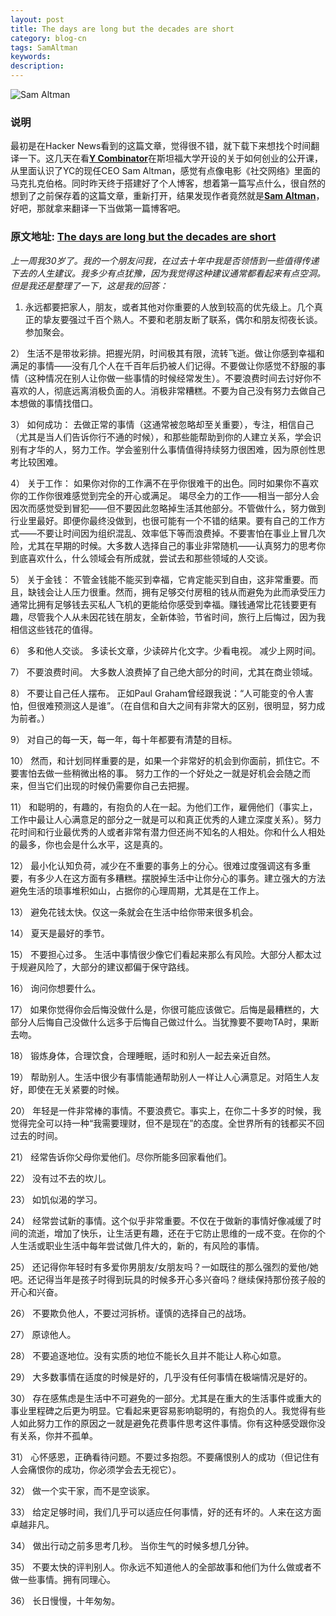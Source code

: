 ```yaml
---
layout: post
title: The days are long but the decades are short
category: blog-cn
tags: SamAltman
keywords: 
description:
---
```


![Sam Altman](http://www.taiwan.cn/xwzx/Technology/201411/W020141114685862892513.jpg)

### 说明

最初是在Hacker News看到的这篇文章，觉得很不错，就下载下来想找个时间翻译一下。这几天在看[**Y Combinator**](http://en.wikipedia.org/wiki/Y_Combinator_(company))在斯坦福大学开设的关于如何创业的公开课，从里面认识了YC的现任CEO Sam Altman，感觉有点像电影《社交网络》里面的马克扎克伯格。同时昨天终于搭建好了个人博客，想着第一篇写点什么，很自然的想到了之前保存着的这篇文章，重新打开，结果发现作者竟然就是[**Sam Altman**](http://en.wikipedia.org/wiki/Sam_Altman)，好吧，那就拿来翻译一下当做第一篇博客吧。

### 原文地址: [The days are long but the decades are short](http://blog.samaltman.com/the-days-are-long-but-the-decades-are-short)

*上一周我30岁了。我的一个朋友问我，在过去十年中我是否领悟到一些值得传递下去的人生建议。我多少有点犹豫，因为我觉得这种建议通常都看起来有点空洞。但是我还是整理了一下，这是我的回答：*


1) 永远都要把家人，朋友，或者其他对你重要的人放到较高的优先级上。几个真正的挚友要强过千百个熟人。不要和老朋友断了联系，偶尔和朋友彻夜长谈。参加聚会。

2） 生活不是带妆彩排。把握光阴，时间极其有限，流转飞逝。做让你感到幸福和满足的事情——没有几个人在千百年后扔被人们记得。不要做让你感觉不舒服的事情（这种情况在别人让你做一些事情的时候经常发生）。不要浪费时间去讨好你不喜欢的人，彻底远离消极负面的人。消极非常糟糕。不要为自己没有努力去做自己本想做的事情找借口。

3） 如何成功： 去做正常的事情（这通常被忽略却至关重要），专注，相信自己（尤其是当人们告诉你行不通的时候），和那些能帮助到你的人建立关系，学会识别有才华的人，努力工作。学会鉴别什么事情值得持续努力很困难，因为原创性思考比较困难。

4） 关于工作： 如果你对你的工作满不在乎你很难干的出色。同时如果你不喜欢你的工作你很难感觉到完全的开心或满足。 竭尽全力的工作——相当一部分人会因次而感觉受到冒犯——但不要因此忽略掉生活其他部分。不管做什么，努力做到行业里最好。即便你最终没做到，也很可能有一个不错的结果。要有自己的工作方式——不要让时间因为组织混乱、效率低下等而浪费掉。不要害怕在事业上冒几次险，尤其在早期的时候。大多数人选择自己的事业非常随机——认真努力的思考你到底喜欢什么，什么领域会有所成就，尝试去和那些领域的人交谈。

5） 关于金钱： 不管金钱能不能买到幸福，它肯定能买到自由，这非常重要。而且，缺钱会让人压力很重。然而，拥有足够交付房租的钱从而避免为此而承受压力通常比拥有足够钱去买私人飞机的更能给你感受到幸福。赚钱通常比花钱要更有趣，尽管我个人从未因花钱在朋友，全新体验，节省时间，旅行上后悔过，因为我相信这些钱花的值得。

6） 多和他人交谈。 多读长文章，少读碎片化文字。少看电视。 减少上网时间。

7） 不要浪费时间。 大多数人浪费掉了自己绝大部分的时间，尤其在商业领域。

8） 不要让自己任人摆布。 正如Paul Graham曾经跟我说：“人可能变的令人害怕，但很难预测这人是谁”。（在自信和自大之间有非常大的区别，很明显，努力成为前者。）

9） 对自己的每一天，每一年，每十年都要有清楚的目标。

10） 然而，和计划同样重要的是，如果一个非常好的机会到你面前，抓住它。不要害怕去做一些稍微出格的事。 努力工作的一个好处之一就是好机会会随之而来，但当它们出现的时候仍需要你自己去把握。

11） 和聪明的，有趣的，有抱负的人在一起。为他们工作，雇佣他们（事实上，工作中最让人心满意足的部分之一就是可以和真正优秀的人建立深度关系）。努力花时间和行业最优秀的人或者非常有潜力但还尚不知名的人相处。你和什么人相处的最多，你也会是什么水平，这是真的。

12） 最小化认知负荷，减少在不重要的事务上的分心。很难过度强调这有多重要，有多少人在这方面有多糟糕。摆脱掉生活中让你分心的事务。建立强大的方法避免生活的琐事堆积如山，占据你的心理周期，尤其是在工作上。

13） 避免花钱太快。仅这一条就会在生活中给你带来很多机会。

14） 夏天是最好的季节。

15） 不要担心过多。 生活中事情很少像它们看起来那么有风险。大部分人都太过于规避风险了，大部分的建议都偏于保守路线。

16） 询问你想要什么。

17） 如果你觉得你会后悔没做什么是，你很可能应该做它。后悔是最糟糕的，大部分人后悔自己没做什么远多于后悔自己做过什么。当犹豫要不要吻TA时，果断去吻。

18） 锻炼身体，合理饮食，合理睡眠，适时和别人一起去亲近自然。

19） 帮助别人。生活中很少有事情能通帮助别人一样让人心满意足。对陌生人友好，即使在无关紧要的时候。

20） 年轻是一件非常棒的事情。不要浪费它。事实上，在你二十多岁的时候，我觉得完全可以持一种“我需要理财，但不是现在”的态度。全世界所有的钱都买不回过去的时间。

21） 经常告诉你父母你爱他们。尽你所能多回家看他们。

22） 没有过不去的坎儿。

23） 如饥似渴的学习。

24） 经常尝试新的事情。这个似乎非常重要。不仅在于做新的事情好像减缓了时间的流逝，增加了快乐，让生活更有趣，还在于它防止思维的一成不变。在你的个人生活或职业生活中每年尝试做几件大的，新的，有风险的事情。

25） 还记得你年轻时有多爱你男朋友/女朋友吗？一如既往的那么强烈的爱他/她吧。还记得当年是孩子时得到玩具的时候多开心多兴奋吗？继续保持那份孩子般的开心和兴奋。

26） 不要欺负他人，不要过河拆桥。谨慎的选择自己的战场。

27） 原谅他人。

28） 不要追逐地位。没有实质的地位不能长久且并不能让人称心如意。

29） 大多数事情在适度的时候是好的，几乎没有任何事情在极端情况是好的。

30） 存在感焦虑是生活中不可避免的一部分。尤其是在重大的生活事件或重大的事业里程碑之后更为明显。它看起来更容易影响聪明的，有抱负的人。我觉得有些人如此努力工作的原因之一就是避免花费事件思考这件事情。你有这种感受跟你没有关系，你并不孤单。

31） 心怀感恩，正确看待问题。不要过多抱怨。不要痛恨别人的成功（但记住有人会痛恨你的成功，你必须学会去无视它）。

32） 做一个实干家，而不是空谈家。

33） 给定足够时间，我们几乎可以适应任何事情，好的还有坏的。人来在这方面卓越非凡。

34） 做出行动之前多思考几秒。 当你生气的时候多想几分钟。

35） 不要太快的评判别人。你永远不知道他人的全部故事和他们为什么做或者不做一些事情。拥有同理心。

36） 长日慢慢，十年匆匆。











